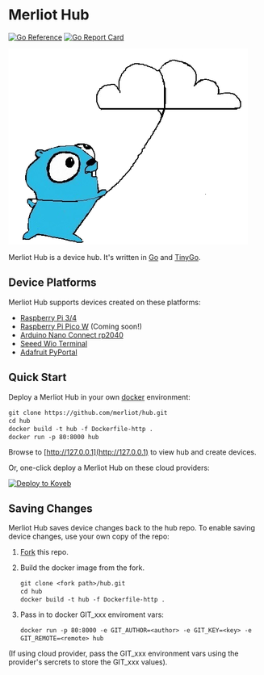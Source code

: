 # Merliot Hub

[![Go Reference](https://pkg.go.dev/badge/pkg.dev.go/github.com/merliot/hub.svg)](https://pkg.go.dev/github.com/merliot/hub)
[![Go Report Card](https://goreportcard.com/badge/github.com/merliot/hub)](https://goreportcard.com/report/github.com/merliot/hub)

![Gopher Thing](images/gopher_cloud.png)

Merliot Hub is a device hub.  It's written in [Go](go.dev) and [TinyGo](tinygo.org).

## Device Platforms

Merliot Hub supports devices created on these platforms:

- [Raspberry Pi 3/4](https://www.raspberrypi.com/)
- [Raspberry Pi Pico W](https://www.raspberrypi.com/documentation/microcontrollers/raspberry-pi-pico.html) (Coming soon!)
- [Arduino Nano Connect rp2040](https://docs.arduino.cc/hardware/nano-rp2040-connect)
- [Seeed Wio Terminal](https://www.seeedstudio.com/Wio-Terminal-p-4509.html)
- [Adafruit PyPortal](https://www.adafruit.com/product/4116)

## Quick Start

Deploy a Merliot Hub in your own [docker](https://www.docker.com/) environment:

```
git clone https://github.com/merliot/hub.git
cd hub
docker build -t hub -f Dockerfile-http .
docker run -p 80:8000 hub
```

Browse to [http://127.0.0.1](http://127.0.0.1) to view hub and create devices.

Or, one-click deploy a Merliot Hub on these cloud providers:

[![Deploy to Koyeb](https://www.koyeb.com/static/images/deploy/button.svg)](https://app.koyeb.com/deploy?type=git&repository=github.com/merliot/hub&branch=main&name=hub&builder=dockerfile)

## Saving Changes

Merliot Hub saves device changes back to the hub repo.  To enable saving device changes, use your own copy of the repo:

1. [Fork](https://docs.github.com/en/get-started/quickstart/fork-a-repo) this repo.
2. Build the docker image from the fork.

    ```
    git clone <fork path>/hub.git
    cd hub
    docker build -t hub -f Dockerfile-http .
    ```

4. Pass in to docker GIT_xxx enviroment vars:

    ```
    docker run -p 80:8000 -e GIT_AUTHOR=<author> -e GIT_KEY=<key> -e GIT_REMOTE=<remote> hub
    ```

(If using cloud provider, pass the GIT_xxx environment vars using the provider's sercrets to store the GIT_xxx values).
